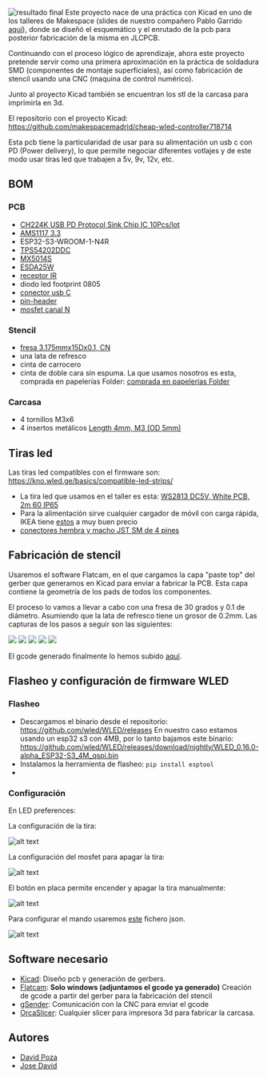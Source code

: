 ![resultado final](/images/final_result.jpg)
Este proyecto nace de una práctica con Kicad en uno de los talleres de Makespace (slides de nuestro compañero Pablo Garrido [aquí](https://docs.google.com/presentation/d/1glYFRo9XCKRI-qDjp1DA8M3mJohLk-lrxx0JoBPsboM/edit?usp=drive_link)),
donde se diseñó el esquemático y el enrutado de la pcb para posterior fabricación de la misma en JLCPCB.

Continuando con el proceso lógico de aprendizaje, 
ahora este proyecto pretende servir como una primera aproximación en la práctica de soldadura SMD (componentes de montaje superficiales), 
así como fabricación de stencil usando una CNC (maquina de control numérico).

Junto al proyecto Kicad también se encuentran los stl de la carcasa para imprimirla en 3d.

El repositorio con el proyecto Kicad: https://github.com/makespacemadrid/cheap-wled-controller718714

Esta pcb tiene la particularidad de usar para su alimentación un usb c con PD (Power delivery), lo que permite negociar diferentes votlajes y de este modo usar tiras led que trabajen a 5v, 9v, 12v, etc.

## BOM 
### PCB
- [CH224K USB PD Protocol Sink Chip IC 10Pcs/lot](https://www.aliexpress.com/item/1005005284290184.html?spm=a2g0o.order_list.order_list_main.5.21ef194dDFnpwX)
- [AMS1117 3.3](https://www.aliexpress.com/item/1005005350284100.html?spm=a2g0o.order_list.order_list_main.544.21ef194dDFnpwX)
- ESP32-S3-WROOM-1-N4R
- [TPS54202DDC](https://lcsc.com/product-detail/DC-DC-Converters_TI-TPS54202DDCR_C191884.html?s_z=n_C191884)
- [MX5014S](https://lcsc.com/product-detail/Gate-Drivers_Wuxi-Maxinmicro-MX5014S_C5359091.html?s_z=n_C5359091)
- [ESDA25W](https://lcsc.com/product-detail/ESD-and-Surge-Protection-TVS-ESD_TECH-PUBLIC-ESDA25W_C3021136.html?s_z=n_C3021136)
- [receptor IR](https://lcsc.com/product-detail/Infrared-Receivers_VISHAY_TSOP38238_TSOP38238_C141632.html)
- diodo led footprint 0805
- [conector usb C](https://lcsc.com/product-detail/USB-Connectors_Korean-Hroparts-Elec-TYPE-C-31-M-12_C165948.html?s_z=n_C165948)
- [pin-header](https://lcsc.com/product-detail/Pin-Headers_Megastar-ZX-PZ2-0-2-5PZZ_C7501288.html?s_z=n_C7501288)
- [mosfet canal N](https://lcsc.com/product-detail/MOSFETs_YANGJIE-YJG100N04A_C919580.html?s_z=n_C919580)

### Stencil
- [fresa 3.175mmx15Dx0.1, CN](https://www.aliexpress.com/item/4000966103866.html?spm=a2g0o.order_list.order_list_main.509.21ef194dDFnpwX)
- una lata de refresco
- cinta de carrocero
- cinta de doble cara sin espuma. La que usamos nosotros es esta, comprada en papelerías Folder:
[comprada en papelerías Folder](/images/cinta_doble_cara.png)

### Carcasa
- 4 tornillos M3x6
- 4 insertos metálicos [Length 4mm, M3 (OD 5mm)](https://es.aliexpress.com/item/1005004870993068.html?spm=a2g0o.order_list.order_list_main.17.506f194dqZ3Ccw&gatewayAdapt=glo2esp)

## Tiras led
Las tiras led compatibles con el firmware son: https://kno.wled.ge/basics/compatible-led-strips/
- La tira led que usamos en el taller es esta: [WS2813 DC5V, White PCB, 2m 60 IP65](https://es.aliexpress.com/item/1005004289391906.html?spm=a2g0o.order_list.order_list_main.10.5d6c194dSriMHZ&gatewayAdapt=glo2esp)
- Para la alimentación sirve cualquier cargador de móvil con carga rápida, IKEA tiene [estos](https://www.ikea.com/es/es/p/sjoss-cargador-usb-1-puerto-30-w-carga-rapida-50549412/) a muy buen precio
- [conectores hembra y macho JST SM de 4 pines](https://es.aliexpress.com/item/1005004615616698.html)


## Fabricación de stencil
Usaremos el software Flatcam, en el que cargamos la capa "paste top" del gerber que generamos en Kicad para enviar a fabricar la PCB.
Esta capa contiene la geometría de los pads de todos los componentes. 

El proceso lo vamos a llevar a cabo con una fresa de 30 grados y 0.1 de diámetro. Asumiendo que la lata de refresco tiene un grosor de 0.2mm.
Las capturas de los pasos a seguir son las siguientes:

![](/images/flatcam1.png)
![](/images/flatcam2.png)
![](/images/flatcam3.png)
![](/images/flatcam4.png)
![](/images/flatcam5.png)

El gcode generado finalmente lo hemos subido [aquí](/includes/paste_top.gcode).

## Flasheo y configuración de firmware WLED

### Flasheo
- Descargamos el binario desde el repositorio: https://github.com/wled/WLED/releases
En nuestro caso estamos usando un esp32 s3 con 4MB, por lo tanto bajamos este binario: https://github.com/wled/WLED/releases/download/nightly/WLED_0.16.0-alpha_ESP32-S3_4M_qspi.bin
- Instalamos la herramienta de flasheo: `pip install esptool`
- 


### Configuración
En LED preferences:

La configuración de la tira:

![alt text](/images/led_config.png)

La configuración del mosfet para apagar la tira:

![alt text](/images/relay_config.png)

El botón en placa permite encender y apagar la tira manualmente:

![alt text](/images/button_config.png)

Para configurar el mando usaremos [este](/includes/18-key-ir.json) fichero json.

![alt text](/images/ir_config.png)

## Software necesario
- [Kicad](https://www.kicad.org/): Diseño pcb y generación de gerbers.
- [Flatcam](http://flatcam.org/): **Solo windows (adjuntamos el gcode ya generado)** Creación de gcode a partir del gerber para la fabricación del stencil
- [gSender](https://sienci.com/gsender/?srsltid=AfmBOopYPgWM8177GG6Q0knLP97hrF1G2skJw3ewIg3omObme7XnkDx5): Comunicación con la CNC para enviar el gcode
- [OrcaSlicer](https://orca-slicer.com/): Cualquier slicer para impresora 3d para fabricar la carcasa.


## Autores
- [David Poza](http://github.com/davidpoza)
- [Jose David](http://github.com/jose8david)